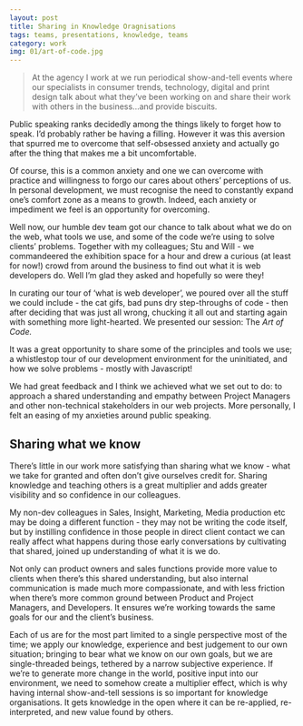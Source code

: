 ```yaml
---
layout: post
title: Sharing in Knowledge Oragnisations
tags: teams, presentations, knowledge, teams
category: work
img: 01/art-of-code.jpg
---
```


> At the agency I work at we run periodical show-and-tell events where our specialists in consumer trends, technology, digital and print design talk about what they’ve been working on and share their work with others in the business...and provide biscuits.

Public speaking ranks decidedly among the things likely to forget how to speak. I’d probably rather be having a filling. However it was this aversion that spurred me to overcome that self-obsessed anxiety and actually go after the thing that makes me a bit uncomfortable.

Of course, this is a common anxiety and one we can overcome with practice and willingness to forgo our cares about others’ perceptions of us. In personal development, we must recognise the need to constantly expand one’s comfort zone as a means to growth. Indeed, each anxiety or impediment we feel is an opportunity for overcoming.

Well now, our humble dev team got our chance to talk about what we do on the web, what tools we use, and some of the code we’re using to solve clients’ problems. Together with my colleagues; Stu and Will - we commandeered the exhibition space for a hour and drew a curious (at least for now!) crowd from around the business to find out what it is web developers do. Well I’m glad they asked and hopefully so were they!

In curating our tour of ‘what is web developer’, we poured over all the stuff we could include - the cat gifs, bad puns dry step-throughs of code - then after deciding that was just all wrong, chucking it all out and starting again with something more light-hearted. We presented our session: The *Art of Code.* 

It was a great opportunity to share some of the principles and tools we use; a whistlestop tour of our development environment for the uninitiated, and how we solve problems - mostly with Javascript!

We had great feedback and I think we achieved what we set out to do: to approach a shared understanding and empathy between Project Managers and other non-technical stakeholders in our web projects. More personally, I felt an easing of my anxieties around public speaking.

## Sharing what we know

There’s little in our work more satisfying than sharing what we know - what we take for granted and often don’t give ourselves credit for. Sharing knowledge and teaching others is a great multiplier and adds greater visibility and so confidence in our colleagues.

My non-dev colleagues in Sales, Insight, Marketing, Media production etc may be doing a different function - they may not be writing the code itself, but by instilling confidence in those people in direct client contact we can really affect what happens during those early conversations by cultivating that shared, joined up understanding of what it is we do.

Not only can product owners and sales functions provide more value to clients when there’s this shared understanding, but also internal communication is made much more compassionate, and with less friction when there’s more common ground between Product and Project Managers, and Developers. It ensures we’re working towards the same goals for our and the client’s business.

Each of us are for the most part limited to a single perspective most of the time; we apply our knowledge, experience and best judgement to our own situation; bringing to bear what we know on our own goals, but we are single-threaded beings, tethered by a narrow subjective experience. If we’re to generate more change in the world, positive input into our environment, we need to somehow create a multiplier effect, which is why having internal show-and-tell sessions is so important for knowledge organisations. It gets knowledge in the open where it can be re-applied, re-interpreted, and new value found by others.

